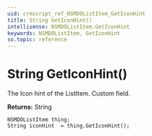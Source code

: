 ```yaml
---
uid: crmscript_ref_NSMDOListItem_GetIconHint
title: String GetIconHint()
intellisense: NSMDOListItem.GetIconHint
keywords: NSMDOListItem, GetIconHint
so.topic: reference
---
```


# String GetIconHint()

The Icon hint of the ListItem. Custom field.

**Returns:** String

```crmscript
NSMDOListItem thing;
String iconHint  = thing.GetIconHint();
```

